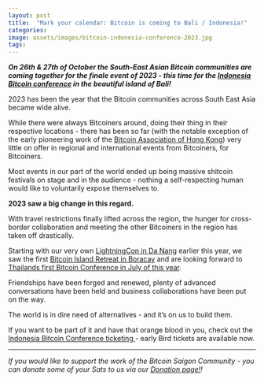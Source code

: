 ```yaml
---
layout: post
title:  "Mark your calendar: Bitcoin is coming to Bali / Indonesia!"
categories: 
image: assets/images/bitcoin-indonesia-conference-2023.jpg
tags: 
---
```

**_On 26th & 27th of October the South-East Asian Bitcoin communities are coming together for the finale event of 2023 - this time for the [Indonesia Bitcoin conference](https://indonesiabitcoinconference.com/) in the beautiful island of Bali!_**

2023 has been the year that the Bitcoin communities across South East Asia became wide alive.

While there were always Bitcoiners around, doing their thing in their respective locations - there has been so far (with the notable exception of the early pioneering work of the [Bitcoin Association of Hong Kong](https://www.bitcoin.org.hk/)) very little on offer in regional and international events from Bitcoiners, for Bitcoiners.

Most events in our part of the world ended up being massive shitcoin festivals on stage and in the audience - nothing a self-respecting human would like to voluntarily expose themselves to.

**2023 saw a big change in this regard.**

With travel restrictions finally lifted across the region, the hunger for cross-border collaboration and meeting the other Bitcoiners in the region has taken off drastically.

Starting with our very own [LightningCon in Da Nang](lightningcon.org) earlier this year, we saw the first [Bitcoin Island Retreat in Boracay](https://twitter.com/BtcRetreat) and are looking forward to [Thailands first Bitcoin Conference in July of this year](https://bitcoinsaigon.org/bitcoin-thailand-conference-2023/).

Friendships have been forged and renewed, plenty of advanced conversations have been held and business collaborations have been put on the way.

The world is in dire need of alternatives - and it’s on us to build them.

If you want to be part of it and have that orange blood in you, check out the [Indonesia Bitcoin Conference ticketing ](https://megatix.co.id/white-label/idbc2023#/booking)- early Bird tickets are available now.

---

*If you would like to support the work of the Bitcoin Saigon Community - you can donate some of your Sats to us via our [Donation page!](https://bitcoinsaigon.org/donate-satoshis)!*